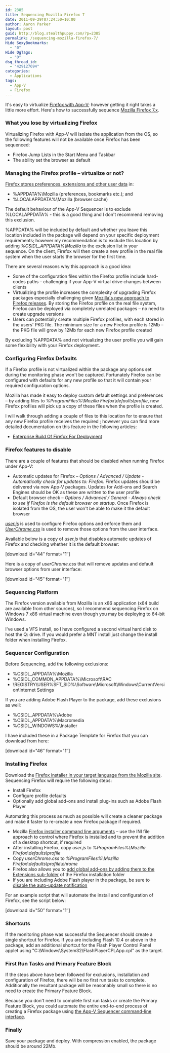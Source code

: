 ```yaml
---
id: 2385
title: Sequencing Mozilla Firefox 7
date: 2011-09-29T07:24:50+10:00
author: Aaron Parker
layout: post
guid: http://blog.stealthpuppy.com/?p=2385
permalink: /sequencing-mozilla-firefox-7/
Hide SexyBookmarks:
  - "0"
Hide OgTags:
  - "0"
dsq_thread_id:
  - "429127694"
categories:
  - Applications
tags:
  - App-V
  - Firefox
---
```

<img src="{{site.baseurl}}/media/2011/06/062611_1120_SequencingM1.png" alt="" align="right" />It's easy to virtualize [Firefox with App-V]({{site.baseurl}}/virtualisation/sequencing-mozilla-firefox-5/); however getting it right takes a little more effort. Here's how to successfully sequence [Mozilla Firefox 7.x](http://www.mozilla.com/en-US/firefox/).

### What you lose by virtualizing Firefox

Virtualizing Firefox with App-V will isolate the application from the OS, so the following features will not be available once Firefox has been sequenced:

  * Firefox Jump Lists in the Start Menu and Taskbar
  * The ability set the browser as default

### Managing the Firefox profile – virtualize or not?

[Firefox stores preferences, extensions and other user data](http://kb.mozillazine.org/Profile_folder_-_Firefox) in:

  * %APPDATA%\Mozilla (preferences, bookmarks etc.); and
  * %LOCALAPPDATA%\Mozilla (browser cache)

The default behaviour of the App-V Sequencer is to exclude %LOCALAPPDATA% - this is a good thing and I don't recommend removing this exclusion.

%APPDATA% will be included by default and whether you leave this location included in the package will depend on your specific deployment requirements; however my recommendation is to exclude this location by adding _%CSIDL_APPDATA%\Mozilla_ to the exclusion list in your sequence. On the client, Firefox will then create a new profile in the real file system when the user starts the browser for the first time.

There are several reasons why this approach is a good idea:

  * Some of the configuration files within the Firefox profile include hard-codes paths – challenging if your App-V virtual drive changes between clients
  * Virtualizing the profile increases the complexity of upgrading Firefox packages especially challenging given [Mozilla's new approach to Firefox releases](http://www.zdnet.com/blog/bott/mozilla-to-enterprise-customers-drop-dead/3497). By storing the Firefox profile on the real file system, Firefox can be deployed via completely unrelated packages – no need to create upgrade versions
  * Users can potentially create multiple Firefox profiles, with each stored in the users' PKG file. The minimum size for a new Firefox profile is 12Mb – the PKG file will grow by 12Mb for each new Firefox profile created

By excluding %APPDATA% and not virtualizing the user profile you will gain some flexibility with your Firefox deployment.

### Configuring Firefox Defaults

If a Firefox profile is not virtualized within the package any options set during the monitoring phase won't be captured. Fortunately Firefox can be configured with defaults for any new profile so that it will contain your required configuration options.

Mozilla has made it easy to deploy custom default settings and preferences – by adding files to _%ProgramFiles%\Mozilla Firefox\defaults\profile_, new Firefox profiles will pick up a copy of these files when the profile is created.

I will walk through adding a couple of files to this location for to ensure that any new Firefox profile receives the required ; however you can find more detailed documentation on this feature in the following articles:

  * [Enterprise Build Of Firefox For Deployment](http://www.binaryturf.com/enterprise-build-firefox-deployment/)

### Firefox features to disable

There are a couple of features that should be disabled when running Firefox under App-V:

  * Automatic updates for Firefox – _Options / Advanced / Update - Automatically check for updates to: Firefox_. Firefox updates should be delivered via new App-V packages. Updates for Add-ons and Search Engines should be OK as these are written to the user profile
  * Default browser check – _Options / Advanced / General - Always check to see if Firefox is the default browser on startup_. Once Firefox is isolated from the OS, the user won't be able to make it the default browser

[_user.js_](http://kb.mozillazine.org/User.js_file) is used to configure Firefox options and enforce them and [_UserChrome.css_](http://www-archive.mozilla.org/unix/customizing.html) is used to remove those options from the user interface.

Available below is a copy of _user.js_ that disables automatic updates of Firefox and checking whether it is the default browser:

<p class="download">
  [download id="44&#8243; format="1&#8243;]
</p>

Here is a copy of _userChrome.css_ that will remove updates and default browser options from user interface:

<p class="download">
  [download id="45&#8243; format="1&#8243;]
</p>

### Sequencing Platform

The Firefox version available from Mozilla is an x86 application (x64 build are available from other sources), so I recommend sequencing Firefox on Windows 7 x86 virtual machine even though you may be deploying to 64-bit Windows.

I've used a VFS install, so I have configured a second virtual hard disk to host the Q: drive. If you would prefer a MNT install just change the install folder when installing Firefox.

### Sequencer Configuration

Before Sequencing, add the following exclusions:

  * %CSIDL_APPDATA%\Mozilla
  * %CSIDL\_COMMON\_APPDATA%\Microsoft\RAC
  * \REGISTRY\USER\%SFT_SID%\Software\Microsoft\Windows\CurrentVersion\Internet Settings

If you are adding Adobe Flash Player to the package, add these exclusions as well:

  * %CSIDL_APPDATA%\Adobe
  * %CSIDL_APPDATA%\Macromedia
  * %CSIDL_WINDOWS%\Installer

I have included these in a Package Template for Firefox that you can download from here:

<p class="download">
  [download id="46&#8243; format="1&#8243;]
</p>

### Installing Firefox

Download the [Firefox installer in your target language from the Mozilla site](http://www.mozilla.com/firefox/all.html). Sequencing Firefox will require the following steps:

  * Install Firefox
  * Configure profile defaults
  * Optionally add global add-ons and install plug-ins such as Adobe Flash Player

Automating this process as much as possible will create a cleaner package and make it faster to re-create a new Firefox package if required.

  * Mozilla [Firefox installer command line arguments](https://wiki.mozilla.org/Installer:Command_Line_Arguments) – use the INI file approach to control where Firefox is installed and to prevent the addition of a desktop shortcut, if required
  * After installing Firefox, copy _user.js_ to _%ProgramFiles%\Mozilla Firefox\defaults\profile_
  * Copy _userChrome.css_ to _%ProgramFiles%\Mozilla Firefox\defaults\profile\chrome_
  * Firefox also allows you to [add global add-ons by adding them to the Extensions sub-folder](http://kb.mozillazine.org/Installing_extensions) of the Firefox installation folder
  * If you are including Adobe Flash player in the package, be sure to [disable the auto-update notification](http://kb2.adobe.com/cps/167/16701594.html)

For an example script that will automate the install and configuration of Firefox, see the script below:

<p class="download">
  [download id="50&#8243; format="1&#8243;]
</p>

### Shortcuts

If the monitoring phase was successful the Sequencer should create a single shortcut for Firefox. If you are including Flash 10.4 or above in the package, add an additional shortcut for the Flash Player Control Panel applet using "C:\Windows\System32\FlashPlayerCPLApp.cpl" as the target.

### First Run Tasks and Primary Feature Block

If the steps above have been followed for exclusions, installation and configuration of Firefox, there will be no first run tasks to complete. Additionally the resultant package will be reasonably small so there is no need to create the Primary Feature Block.

Because you don't need to complete first run tasks or create the Primary Feature Block, you could automate the entire end-to-end process of creating a Firefox package using [the App-V Sequencer command-line interface](http://softwaredeployment.wordpress.com/2011/04/15/app-v-4-6-sp1-command-line-interface/).

### Finally

Save your package and deploy. With compression enabled, the package should be around 22Mb.